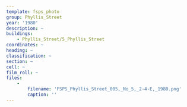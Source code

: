 ```yaml
---
template: fsps_photo
group: Phyllis_Street
year: '1980'
description: ~
buildings:
    - Phyllis_Street/5_Phyllis_Street
coordinates: ~
heading: ~
classification: ~
section: ~
cell: ~
film_roll: ~
files:
    -
        filename: 'FSPS_Phyllis_Street_005,_No_5,_2-4-E,_1980.png'
        caption: ''
---
```

